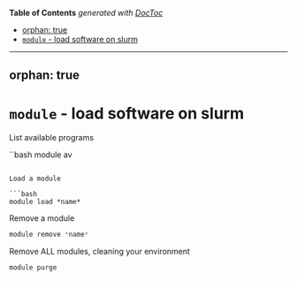 <!-- START doctoc generated TOC please keep comment here to allow auto update -->
<!-- DON'T EDIT THIS SECTION, INSTEAD RE-RUN doctoc TO UPDATE -->
**Table of Contents**  *generated with [DocToc](https://github.com/thlorenz/doctoc)*

  - [orphan: true](#orphan-true)
- [`module` - load software on slurm](#module---load-software-on-slurm)

<!-- END doctoc generated TOC please keep comment here to allow auto update -->

---
orphan: true
---

# `module` - load software on slurm

List available programs

``bash
module av
```

Load a module

```bash
module load *name*
```

Remove a module 

```bash
module remove *name*
```

Remove ALL modules, cleaning your environment

```bash
module purge
```